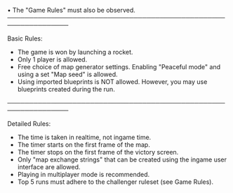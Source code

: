 • The "Game Rules" must also be observed. ────────────────────────────────────────────────────────────────

Basic Rules:

- The game is won by launching a rocket.
- Only 1 player is allowed.
- Free choice of map generator settings. Enabling "Peaceful mode" and using a set "Map seed" is allowed.
- Using imported blueprints is NOT allowed. However, you may use blueprints created during the run.

────────────────────────────────────────────────────────────────

Detailed Rules:

- The time is taken in realtime, not ingame time.
- The timer starts on the first frame of the map.
- The timer stops on the first frame of the victory screen.
- Only "map exchange strings" that can be created using the ingame user interface are allowed.
- Playing in multiplayer mode is recommended.
- Top 5 runs must adhere to the challenger ruleset (see Game Rules).